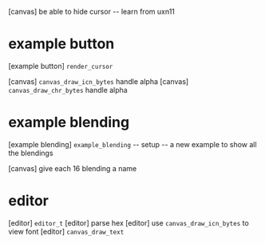 [canvas] be able to hide cursor -- learn from uxn11

# example button

[example button] `render_cursor`

[canvas] `canvas_draw_icn_bytes` handle alpha
[canvas] `canvas_draw_chr_bytes` handle alpha

# example blending

[example blending] `example_blending` -- setup -- a new example to show all the blendings

[canvas] give each 16 blending a name

# editor

[editor] `editor_t`
[editor] parse hex
[editor] use `canvas_draw_icn_bytes` to view font
[editor] `canvas_draw_text`
